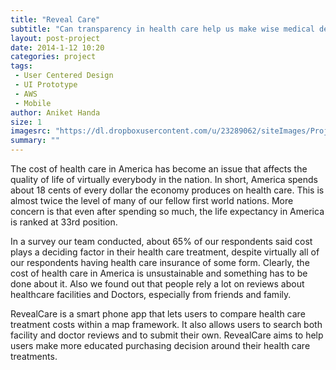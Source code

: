 ```yaml
---
title: "Reveal Care"
subtitle: "Can transparency in health care help us make wise medical decisions?"
layout: post-project
date: 2014-1-12 10:20
categories: project
tags:
 - User Centered Design
 - UI Prototype 
 - AWS 
 - Mobile
author: Aniket Handa
size: 1
imagesrc: "https://dl.dropboxusercontent.com/u/23289062/siteImages/Projects/revealCare/reveal%20care2.png"
summary: ""
---
```


The cost of health care in America has become an issue that affects the quality of life
of virtually everybody in the nation. In short, America spends about 18 cents of every dollar the economy produces on health care. This is almost twice the level of many of our fellow first world nations. More concern is that even after spending so much, the life expectancy in America is ranked at 33rd position.

In a survey our team conducted, about 65% of our respondents said cost plays a deciding factor in their health care treatment, despite virtually all of our respondents having health care insurance of some form. Clearly, the cost of health care in America is unsustainable and something has to be done about it. Also we found out that people rely a lot on reviews about healthcare facilities and Doctors, especially from friends and family.


RevealCare is a smart phone app that lets users to compare health care treatment costs within a map framework. It also allows users to search both facility and doctor reviews and to submit their own. RevealCare aims to help users make more educated purchasing decision around their health care treatments.